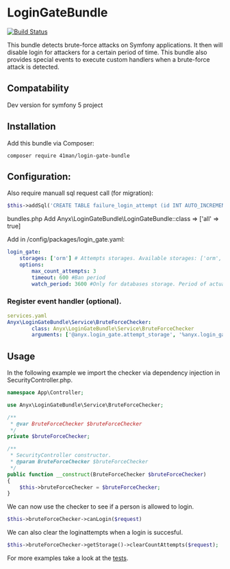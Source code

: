 LoginGateBundle
==============

[![Build Status](https://travis-ci.org/anyx/LoginGateBundle.svg?branch=master)](https://travis-ci.org/anyx/LoginGateBundle)

This bundle detects brute-force attacks on Symfony applications. It then will disable login for attackers for a certain period of time.
This bundle also provides special events to execute custom handlers when a brute-force attack is detected.

## Compatability
Dev version for symfony 5 project

## Installation
Add this bundle via Composer:
```
composer require 41man/login-gate-bundle
```
## Configuration:

Also require manuall sql request call (for migration):
```php
$this->addSql('CREATE TABLE failure_login_attempt (id INT AUTO_INCREMENT NOT NULL, ip VARCHAR(45) NOT NULL, created_at DATETIME NOT NULL, data LONGTEXT NOT NULL COMMENT \'(DC2Type:array)\', INDEX ip (ip), PRIMARY KEY(id)) DEFAULT CHARACTER SET utf8mb4 COLLATE `utf8mb4_unicode_ci` ENGINE = InnoDB');
```

bundles.php
Add Anyx\LoginGateBundle\LoginGateBundle::class => ['all' => true]

Add in /config/packages/login_gate.yaml:

```yml
login_gate:
    storages: ['orm'] # Attempts storages. Available storages: ['orm', 'session', 'mongodb']
    options:
        max_count_attempts: 3
        timeout: 600 #Ban period
        watch_period: 3600 #Only for databases storage. Period of actuality attempts
 ```
### Register event handler (optional).
```yml
services.yaml
Anyx\LoginGateBundle\Service\BruteForceChecker:
        class: Anyx\LoginGateBundle\Service\BruteForceChecker
        arguments: ['@anyx.login_gate.attempt_storage', '%anyx.login_gate.brute_force_checker_options%']
```

## Usage
In the following example we import the checker via dependency injection in SecurityController.php.
```php
namespace App\Controller;

use Anyx\LoginGateBundle\Service\BruteForceChecker;

/**
 * @var BruteForceChecker $bruteForceChecker
 */
private $bruteForceChecker;

/**
 * SecurityController constructor.
 * @param BruteForceChecker $bruteForceChecker
 */
public function __construct(BruteForceChecker $bruteForceChecker)
{
    $this->bruteForceChecker = $bruteForceChecker;
}
```
We can now use the checker to see if a person is allowed to login.
```php
$this->bruteForceChecker->canLogin($request)
```
We can also clear the loginattempts when a login is succesful.
```php
$this->bruteForceChecker->getStorage()->clearCountAttempts($request);
```

For more examples take a look at the [tests](https://github.com/anyx/LoginGateBundle/tree/master/Tests).
